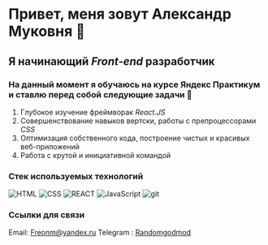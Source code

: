 # Привет, меня зовут Александр Муковня 👋

## Я начинающий _Front-end_ разработчик

### На данный момент я обучаюсь на курсе Яндекс Практикум и ставлю перед собой следующие задачи 🎯

1. Глубокое изучение фреймворак _React.JS_
2. Совершенствование навыков вертски, работы с препроцессорами _CSS_
3. Оптимизация собственного кода, построение чистых и красивых веб-приложений
4. Работа с крутой и инициативной командой

### Стек используемых технологий

![HTML](https://img.shields.io/twitter/url?color=909090&label=HTML&logo=html5&style=for-the-badge&url=https%3A%2F%2Fshields.io%2Fhtml5)
![CSS](https://img.shields.io/twitter/url?color=909090&label=CSS&logo=css3&style=for-the-badge&url=https%3A%2F%2Fshields.io%2Fhtml5)
![REACT](https://img.shields.io/twitter/url?color=909090&label=REACT&logo=React&style=for-the-badge&url=https%3A%2F%2Fshields.io%2Fhtml5)
![JavaScript](https://img.shields.io/twitter/url?color=909090&label=JavaScript&logo=JavaScript&style=for-the-badge&url=https%3A%2F%2Fshields.io%2Fhtml5)
![git](https://img.shields.io/twitter/url?color=909090&label=git&logo=git&style=for-the-badge&url=https%3A%2F%2Fshields.io%2Fhtml5)

### Ссылки для связи

Email: Freonm@yandex.ru
Telegram : [Randomgodmod](https://t.me/Randomgodmod)
